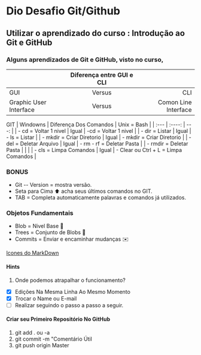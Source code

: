 # Dio Desafio Git/Github

## Utilizar o aprendizado do curso : Introdução ao Git e GitHub

### Alguns aprendizados de Git e GitHub, visto no curso,


|   | Diferença entre GUI e CLI |   |
| :---        |    :----:   |          ---: |
| GUI      | Versus       | CLI   |
| Graphic User Interface   | Versus        | Comon Line Interface   |


GIT
| Windowns  | Diferença Dos Comandos |  Unix = Bash |
| :---        |    :----:   |          ---: |
| - cd = Voltar 1 nivel     |   Igual     | -cd = Voltar 1 nivel   |
| - dir = Listar  |   Igual     | - ls = Listar   |
| - mkdir = Criar Diretorio  |   Igual     | - mkdir = Criar Diretorio   |
| - del = Deletar Arquivo  |   Igual     | - rm - rf = Deletar Pasta   |
| - rmdir = Deletar Pasta  |    |   |
| - cls = Limpa Comandos  |  Igual   |  - Clear ou Ctrl + L = Limpa Comandos |

### BONUS ###

 - Git -- Version = mostra versão.
 - Seta para Cima :arrow_up: acha seus últimos comandos no GIT.
 - TAB = Completa automaticamente palavras e comandos já utilizados.
 
 ### Objetos Fundamentais
 
 - Blob = Nivel Base :melon:
 - Trees = Conjunto de Blobs :palm_tree:
 - Commits = Enviar e encaminhar mudanças :envelope:

[Icones do MarkDown](https://gist.github.com/rxaviers/7360908)

#### Hints

1) Onde podemos atrapalhar o funcionamento?
- [x] Edições Na Mesma Linha Ao Mesmo Momento 
- [X] Trocar o Name ou E-mail
- [ ] Realizar seguindo o passo a passo a seguir.

#### Criar seu Primeiro Repositório No GitHub

1. git add . ou -a
2. git commit -m "Comentário Útil
3. git push origin Master




